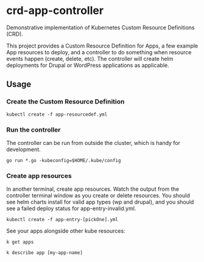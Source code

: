 # crd-app-controller

Demonstrative implementation of Kubernetes Custom Resource Definitions (CRD).

This project provides a Custom Resource Definition for Apps, a few example App resources to deploy, and a controller to do something when resource events happen (create, delete, etc). The controller will create helm deployments for Drupal or WordPress applications as applicable.

## Usage

### Create the Custom Resource Definition

```
kubectl create -f app-resourcedef.yml
```

### Run the controller

The controller can be run from outside the cluster, which is handy for development.

```
go run *.go -kubeconfig=$HOME/.kube/config
```

### Create app resources

In another terminal, create app resources. Watch the output from the controller terminal window as you create or delete resources. You should see helm charts install for valid app types (wp and drupal), and you should see a failed deploy status for app-entry-invalid.yml.

```
kubectl create -f app-entry-[pickOne].yml
```

See your apps alongside other kube resources:

```
k get apps
```


```
k describe app [my-app-name]
```
